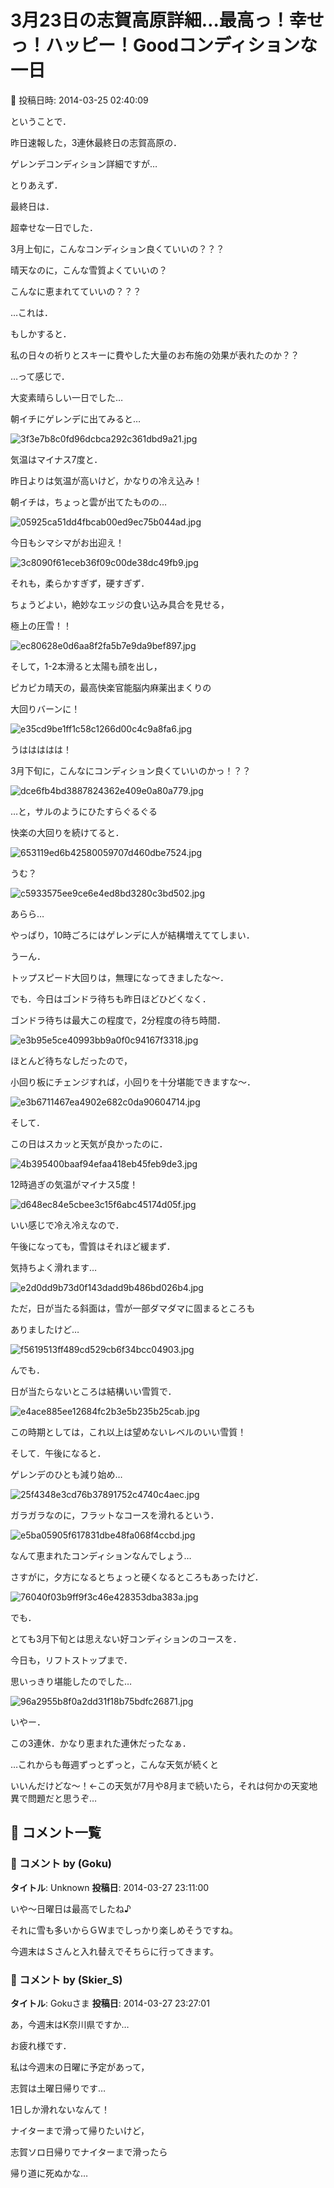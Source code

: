 # 3月23日の志賀高原詳細…最高っ！幸せっ！ハッピー！Goodコンディションな一日

📅 投稿日時: 2014-03-25 02:40:09

ということで．


昨日速報した，3連休最終日の志賀高原の．


ゲレンデコンディション詳細ですが…





とりあえず．


最終日は．


超幸せな一日でした．





3月上旬に，こんなコンディション良くていいの？？？


晴天なのに，こんな雪質よくていいの？


こんなに恵まれてていいの？？？


…これは．


もしかすると．


私の日々の祈りとスキーに費やした大量のお布施の効果が表れたのか？？


…って感じで．


大変素晴らしい一日でした…





朝イチにゲレンデに出てみると…




![3f3e7b8c0fd96dcbca292c361dbd9a21.jpg](images/3f3e7b8c0fd96dcbca292c361dbd9a21.jpg)




気温はマイナス7度と．


昨日よりは気温が高いけど，かなりの冷え込み！





朝イチは，ちょっと雲が出てたものの…




![05925ca51dd4fbcab00ed9ec75b044ad.jpg](images/05925ca51dd4fbcab00ed9ec75b044ad.jpg)




今日もシマシマがお出迎え！




![3c8090f61eceb36f09c00de38dc49fb9.jpg](images/3c8090f61eceb36f09c00de38dc49fb9.jpg)




それも，柔らかすぎず，硬すぎず．


ちょうどよい，絶妙なエッジの食い込み具合を見せる，


極上の圧雪！！




![ec80628e0d6aa8f2fa5b7e9da9bef897.jpg](images/ec80628e0d6aa8f2fa5b7e9da9bef897.jpg)




そして，1-2本滑ると太陽も顔を出し，


ピカピカ晴天の，最高快楽官能脳内麻薬出まくりの


大回りバーンに！




![e35cd9be1ff1c58c1266d00c4c9a8fa6.jpg](images/e35cd9be1ff1c58c1266d00c4c9a8fa6.jpg)







うははははは！


3月下旬に，こんなにコンディション良くていいのかっ！？？




![dce6fb4bd3887824362e409e0a80a779.jpg](images/dce6fb4bd3887824362e409e0a80a779.jpg)







…と，サルのようにひたすらぐるぐる


快楽の大回りを続けてると．




![653119ed6b42580059707d460dbe7524.jpg](images/653119ed6b42580059707d460dbe7524.jpg)




うむ？




![c5933575ee9ce6e4ed8bd3280c3bd502.jpg](images/c5933575ee9ce6e4ed8bd3280c3bd502.jpg)




あらら…


やっぱり，10時ごろにはゲレンデに人が結構増えててしまい．


うーん．


トップスピード大回りは，無理になってきましたな～．





でも．今日はゴンドラ待ちも昨日ほどひどくなく．


ゴンドラ待ちは最大この程度で，2分程度の待ち時間．




![e3b95e5ce40993bb9a0f0c94167f3318.jpg](images/e3b95e5ce40993bb9a0f0c94167f3318.jpg)




ほとんど待ちなしだったので，


小回り板にチェンジすれば，小回りを十分堪能できますな～．




![e3b6711467ea4902e682c0da90604714.jpg](images/e3b6711467ea4902e682c0da90604714.jpg)







そして．


この日はスカッと天気が良かったのに．




![4b395400baaf94efaa418eb45feb9de3.jpg](images/4b395400baaf94efaa418eb45feb9de3.jpg)




12時過ぎの気温がマイナス5度！




![d648ec84e5cbee3c15f6abc45174d05f.jpg](images/d648ec84e5cbee3c15f6abc45174d05f.jpg)




いい感じで冷え冷えなので．


午後になっても，雪質はそれほど緩まず．


気持ちよく滑れます…




![e2d0dd9b73d0f143dadd9b486bd026b4.jpg](images/e2d0dd9b73d0f143dadd9b486bd026b4.jpg)




ただ，日が当たる斜面は，雪が一部ダマダマに固まるところも


ありましたけど…




![f5619513ff489cd529cb6f34bcc04903.jpg](images/f5619513ff489cd529cb6f34bcc04903.jpg)




んでも．


日が当たらないところは結構いい雪質で．




![e4ace885ee12684fc2b3e5b235b25cab.jpg](images/e4ace885ee12684fc2b3e5b235b25cab.jpg)




この時期としては，これ以上は望めないレベルのいい雪質！





そして．午後になると．


ゲレンデのひとも減り始め…




![25f4348e3cd76b37891752c4740c4aec.jpg](images/25f4348e3cd76b37891752c4740c4aec.jpg)




ガラガラなのに，フラットなコースを滑れるという．




![e5ba05905f617831dbe48fa068f4ccbd.jpg](images/e5ba05905f617831dbe48fa068f4ccbd.jpg)




なんて恵まれたコンディションなんでしょう…





さすがに，夕方になるとちょっと硬くなるところもあったけど．




![76040f03b9ff9f3c46e428353dba383a.jpg](images/76040f03b9ff9f3c46e428353dba383a.jpg)




でも．


とても3月下旬とは思えない好コンディションのコースを．


今日も，リフトストップまで．


思いっきり堪能したのでした…




![96a2955b8f0a2dd31f18b75bdfc26871.jpg](images/96a2955b8f0a2dd31f18b75bdfc26871.jpg)







いやー．


この3連休．かなり恵まれた連休だったなぁ．


…これからも毎週ずっとずっと，こんな天気が続くと


いいんだけどな～！←この天気が7月や8月まで続いたら，それは何かの天変地異で問題だと思うぞ…

## 💬 コメント一覧

### 💬 コメント by (Goku)
**タイトル**: Unknown
**投稿日**: 2014-03-27 23:11:00

いや～日曜日は最高でしたね♪

それに雪も多いからＧＷまでしっかり楽しめそうですね。



今週末はＳさんと入れ替えでそちらに行ってきます。

### 💬 コメント by (Skier_S)
**タイトル**: Gokuさま
**投稿日**: 2014-03-27 23:27:01

あ，今週末はK奈川県ですか…

お疲れ様です．



私は今週末の日曜に予定があって，

志賀は土曜日帰りです…

1日しか滑れないなんて！

ナイターまで滑って帰りたいけど，

志賀ソロ日帰りでナイターまで滑ったら

帰り道に死ぬかな…

